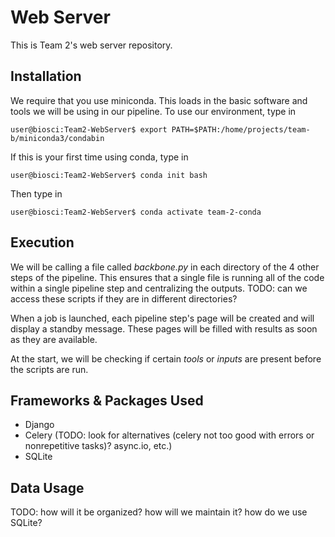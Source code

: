 # Web Server
This is Team 2's web server repository.

## Installation
We require that you use miniconda. This loads in the basic software and tools we
will be using in our pipeline. To use our environment, type in
```console
user@biosci:Team2-WebServer$ export PATH=$PATH:/home/projects/team-b/miniconda3/condabin
```
If this is your first time using conda, type in
```console
user@biosci:Team2-WebServer$ conda init bash
```

Then type in
```console
user@biosci:Team2-WebServer$ conda activate team-2-conda
```

## Execution
We will be calling a file called *backbone.py* in each directory of the 4
other steps of the pipeline. This ensures that a single file is running all of the
code within a single pipeline step and centralizing the outputs. TODO: can we access
these scripts if they are in different directories?

When a job is launched, each pipeline step's page will be created and will display
a standby message. These pages will be filled with results as soon as they are 
available.

At the start, we will be checking if certain *tools* or *inputs* are present before
the scripts are run.

## Frameworks & Packages Used
- Django
- Celery (TODO: look for alternatives (celery not too good with
  errors or nonrepetitive tasks)? async.io, etc.)
- SQLite

## Data Usage
TODO: how will it be organized? how will we maintain it? how do we use SQLite? 
